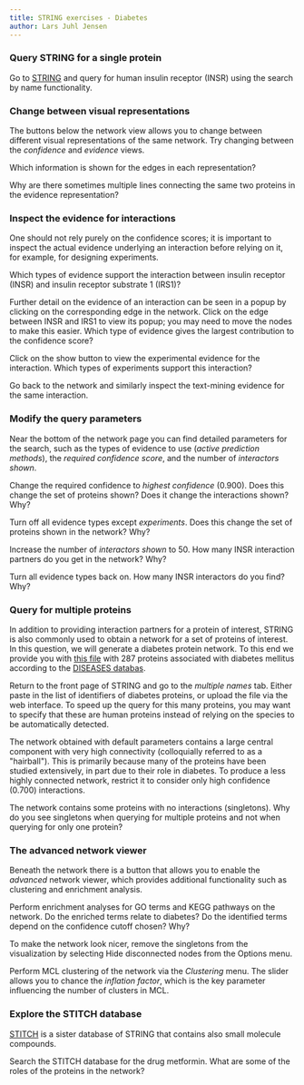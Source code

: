 ```yaml
---
title: STRING exercises - Diabetes
author: Lars Juhl Jensen
---
```


### Query STRING for a single protein

Go to [STRING](http://string-db.org/) and query for human insulin receptor (INSR) using the search by name functionality.


### Change between visual representations

The buttons below the network view allows you to change between different visual representations of the same network. Try changing between the _confidence_ and _evidence_ views.

Which information is shown for the edges in each representation?

Why are there sometimes multiple lines connecting the same two proteins in the evidence representation?


### Inspect the evidence for interactions

One should not rely purely on the confidence scores; it is important to inspect the actual evidence underlying an interaction before relying on it, for example, for designing experiments.

Which types of evidence support the interaction between insulin receptor (INSR) and insulin receptor substrate 1 (IRS1)?

Further detail on the evidence of an interaction can be seen in a popup by clicking on the corresponding edge in the network. Click on the edge between INSR and IRS1 to view its popup; you may need to move the nodes to make this easier. Which type of evidence gives the largest contribution to the confidence score?

Click on the show button to view the experimental evidence for the interaction. Which types of experiments support this interaction?

Go back to the network and similarly inspect the text-mining evidence for the same interaction.


### Modify the query parameters

Near the bottom of the network page you can find detailed parameters for the search, such as the types of evidence to use (_active prediction methods_), the _required confidence score_, and the number of _interactors shown_.

Change the required confidence to _highest confidence_ (0.900). Does this change the set of proteins shown? Does it change the interactions shown? Why?

Turn off all evidence types except _experiments_. Does this change the set of proteins shown in the network? Why?

Increase the number of _interactors shown_ to 50. How many INSR interaction partners do you get in the network? Why?

Turn all evidence types back on. How many INSR interactors do you find? Why?


### Query for multiple proteins

In addition to providing interaction partners for a protein of interest, STRING is also commonly used to obtain a network for a set of proteins of interest. In this question, we will generate a diabetes protein network. To this end we provide you with [this file](./diabetes_proteins.txt) with 287 proteins associated with diabetes mellitus according to the [DISEASES databas](http://diseases.jensenlab.org).

Return to the front page of STRING and go to the _multiple names_ tab. Either paste in the list of identifiers of diabetes proteins, or upload the file via the web interface. To speed up the query for this many proteins, you may want to specify that these are human proteins instead of relying on the species to be automatically detected.

The network obtained with default parameters contains a large central component with very high connectivity (colloquially referred to as a "hairball"). This is primarily because many of the proteins have been studied extensively, in part due to their role in diabetes. To produce a less highly connected network, restrict it to consider only high confidence (0.700) interactions.

The network contains some proteins with no interactions (singletons). Why do you see singletons when querying for multiple proteins and not when querying for only one protein?


### The advanced network viewer

Beneath the network there is a button that allows you to enable the _advanced_ network viewer, which provides additional functionality such as clustering and enrichment analysis.

Perform enrichment analyses for GO terms and KEGG pathways on the network. Do the enriched terms relate to diabetes? Do the identified terms depend on the confidence cutoff chosen? Why?

To make the network look nicer, remove the singletons from the visualization by selecting Hide disconnected nodes from the Options menu.

Perform MCL clustering of the network via the _Clustering_ menu. The slider allows you to chance the _inflation factor_, which is the key parameter influencing the number of clusters in MCL.


### Explore the STITCH database

[STITCH](http://stitch-db.org) is a sister database of STRING that contains also small molecule compounds.

Search the STITCH database for the drug metformin. What are some of the roles of the proteins in the network?
